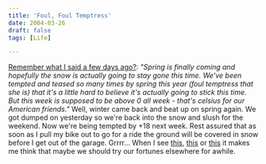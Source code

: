 ```yaml
---
title: 'Foul, Foul Temptress'
date: 2004-03-26
draft: false
tags: [Life]

---
```


[Remember what I said a few days ago?](http://www.mennoboy.com/chris/archives/000118.html): _"Spring is finally coming and hopefully the snow is actually going to stay gone this time. We've been tempted and teased so many times by spring this year (foul temptress that she is) that it's a little hard to believe it's actually going to stick this time. But this week is supposed to be above 0 all week - that's celsius for our American friends."_ Well, winter came back and beat up on spring again. We got dumped on yesterday so we're back into the snow and slush for the weekend. Now we're being tempted by +18 next week. Rest assured that as soon as I pull my bike out to go for a ride the ground will be covered in snow before I get out of the garage. Grrrr... When I see [this](http://www.adventurejournalist.com/notebook/archives/000566.html), [this](http://www.ireland.com/weather/cam.htm) or [this](http://www.maztravel.com/maz/images1.html) it makes me think that maybe we should try our fortunes elsewhere for awhile.